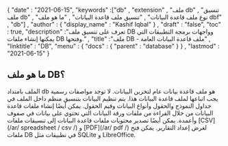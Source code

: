 {
  "date" : "2021-06-15",
  "keywords" :["db" , "extension" , "ملف db" , "تنسيق ملف db" , "نوع ملف قاعدة البيانات" , "تنسيق ملف قاعدة البيانات" , "ما هو ملف dbf" , "db"] ,
  "author" : {
    "display_name" : "Kashif Iqbal"
} ,
  "draft" : "false",
  "toc" : true,
  "description" :"تعرف على تنسيق ملف DB وواجهات برمجة التطبيقات التي يمكنها إنشاء ملفات DB وفتحها." ,
  "title" :"ملف DB - ملف قاعدة البيانات العامة" ,
  "linktitle" : "DB",
  "menu" : {
    "docs" : {
      "parent" : "database"
}
} ,
  "lastmod" : "2021-06-15"
}

## ما هو ملف DB؟

الملف بامتداد db هو ملف قاعدة بيانات عام لتخزين البيانات. لا توجد مواصفات رسمية يجب اتباعها لملف قاعدة البيانات هذا. يتم تنظيم البيانات بتنسيق منظم داخل الملف في جداول النموذج والحقول وأنواع البيانات وقيم الحقول. يمكن أيضًا إنشاء ملفات قاعدة البيانات من خلال القراءة من ملفات ورقة البيانات التي تحتوي على بيانات في صفوف وأعمدة. يمكن أيضًا تصدير محتويات ملفات قاعدة البيانات إلى تنسيقات ملفات [CSV](/ar/ spreadsheet / csv /) و [PDF](/ar/ pdf /) لغرض إعداد التقارير. يمكن فتح ملفات DB في تطبيقات مثل SQLite و LibreOffice.

